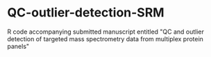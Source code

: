 # QC-outlier-detection-SRM
R code accompanying submitted manuscript entitled "QC and outlier detection of targeted mass spectrometry data from multiplex protein panels"
